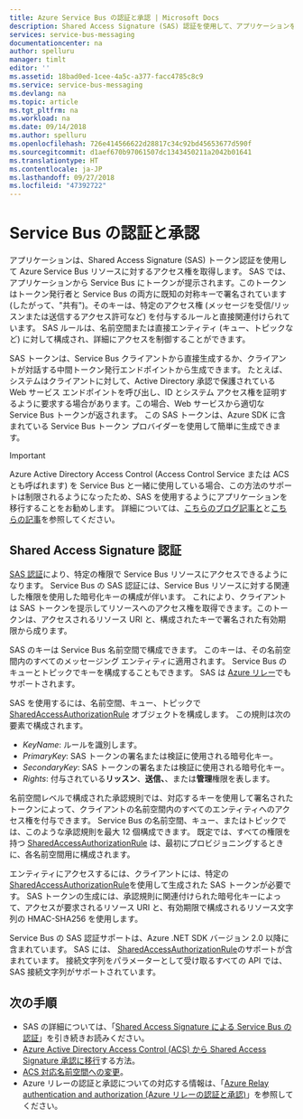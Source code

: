 ```yaml
---
title: Azure Service Bus の認証と承認 | Microsoft Docs
description: Shared Access Signature (SAS) 認証を使用して、アプリケーションを Service Bus に対して認証します。
services: service-bus-messaging
documentationcenter: na
author: spelluru
manager: timlt
editor: ''
ms.assetid: 18bad0ed-1cee-4a5c-a377-facc4785c8c9
ms.service: service-bus-messaging
ms.devlang: na
ms.topic: article
ms.tgt_pltfrm: na
ms.workload: na
ms.date: 09/14/2018
ms.author: spelluru
ms.openlocfilehash: 726e414566622d28817c34c92bd45653677d590f
ms.sourcegitcommit: d1aef670b97061507dc1343450211a2042b01641
ms.translationtype: HT
ms.contentlocale: ja-JP
ms.lasthandoff: 09/27/2018
ms.locfileid: "47392722"
---
```

# <a name="service-bus-authentication-and-authorization"></a>Service Bus の認証と承認

アプリケーションは、Shared Access Signature (SAS) トークン認証を使用して Azure Service Bus リソースに対するアクセス権を取得します。 SAS では、アプリケーションから Service Bus にトークンが提示されます。このトークンはトークン発行者と Service Bus の両方に既知の対称キーで署名されています (したがって、"共有")。そのキーは、特定のアクセス権 (メッセージを受信/リッスンまたは送信するアクセス許可など) を付与するルールと直接関連付けられています。 SAS ルールは、名前空間または直接エンティティ (キュー、トピックなど) に対して構成され、詳細にアクセスを制御することができます。

SAS トークンは、Service Bus クライアントから直接生成するか、クライアントが対話する中間トークン発行エンドポイントから生成できます。 たとえば、システムはクライアントに対して、Active Directory 承認で保護されている Web サービス エンドポイントを呼び出し、ID とシステム アクセス権を証明するように要求する場合があります。この場合、Web サービスから適切な Service Bus トークンが返されます。 この SAS トークンは、Azure SDK に含まれている Service Bus トークン プロバイダーを使用して簡単に生成できます。 

> [!IMPORTANT]
> Azure Active Directory Access Control (Access Control Service または ACS とも呼ばれます) を Service Bus と一緒に使用している場合、この方法のサポートは制限されるようになったため、SAS を使用するようにアプリケーションを移行することをお勧めします。 詳細については、[こちらのブログ記事と](https://blogs.msdn.microsoft.com/servicebus/2017/06/01/upcoming-changes-to-acs-enabled-namespaces/)と[こちらの記事](service-bus-migrate-acs-sas.md)を参照してください。

## <a name="shared-access-signature-authentication"></a>Shared Access Signature 認証

[SAS 認証](service-bus-sas.md)により、特定の権限で Service Bus リソースにアクセスできるようになります。 Service Bus の SAS 認証には、Service Bus リソースに対する関連した権限を使用した暗号化キーの構成が伴います。 これにより、クライアントは SAS トークンを提示してリソースへのアクセス権を取得できます。このトークンは、アクセスされるリソース URI と、構成されたキーで署名された有効期限から成ります。

SAS のキーは Service Bus 名前空間で構成できます。 このキーは、その名前空間内のすべてのメッセージング エンティティに適用されます。 Service Bus のキューとトピックでキーを構成することもできます。 SAS は [Azure リレー](../service-bus-relay/relay-authentication-and-authorization.md)でもサポートされます。

SAS を使用するには、名前空間、キュー、トピックで [SharedAccessAuthorizationRule](/dotnet/api/microsoft.servicebus.messaging.sharedaccessauthorizationrule) オブジェクトを構成します。 この規則は次の要素で構成されます。

* *KeyName*: ルールを識別します。
* *PrimaryKey*: SAS トークンの署名または検証に使用される暗号化キー。
* *SecondaryKey*: SAS トークンの署名または検証に使用される暗号化キー。
* *Rights*: 付与されている**リッスン**、**送信、**、または**管理**権限を表します。

名前空間レベルで構成された承認規則では、対応するキーを使用して署名されたトークンによって、クライアントの名前空間内のすべてのエンティティへのアクセス権を付与できます。 Service Bus の名前空間、キュー、またはトピックでは、このような承認規則を最大 12 個構成できます。 既定では、すべての権限を持つ [SharedAccessAuthorizationRule](/dotnet/api/microsoft.servicebus.messaging.sharedaccessauthorizationrule) は、最初にプロビジョニングするときに、各名前空間用に構成されます。

エンティティにアクセスするには、クライアントには、特定の [SharedAccessAuthorizationRule](/dotnet/api/microsoft.servicebus.messaging.sharedaccessauthorizationrule)を使用して生成された SAS トークンが必要です。 SAS トークンの生成には、承認規則に関連付けられた暗号化キーによって、アクセスが要求されるリソース URI と、有効期限で構成されるリソース文字列の HMAC-SHA256 を使用します。

Service Bus の SAS 認証サポートは、Azure .NET SDK バージョン 2.0 以降に含まれています。 SAS には、 [SharedAccessAuthorizationRule](/dotnet/api/microsoft.servicebus.messaging.sharedaccessauthorizationrule)のサポートが含まれています。 接続文字列をパラメーターとして受け取るすべての API では、SAS 接続文字列がサポートされています。

## <a name="next-steps"></a>次の手順

- SAS の詳細については、「[Shared Access Signature による Service Bus の認証](service-bus-sas.md)」を引き続きお読みください。
- [Azure Active Directory Access Control (ACS) から Shared Access Signature 承認に移行](service-bus-migrate-acs-sas.md)する方法。
- [ACS 対応名前空間への変更](https://blogs.msdn.microsoft.com/servicebus/2017/06/01/upcoming-changes-to-acs-enabled-namespaces/)。
- Azure リレーの認証と承認についての対応する情報は、「[Azure Relay authentication and authorization (Azure リレーの認証と承認)](../service-bus-relay/relay-authentication-and-authorization.md)」を参照してください。 

